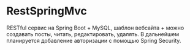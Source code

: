 # RestSpringMvc
RESTful сервис на Spring Boot + MySQL, шаблон вебсайта + можно создавать посты, читать, редактировать, удалять. 
В дальнейшем планируется добавление авторизации с помощью Spring Security.
